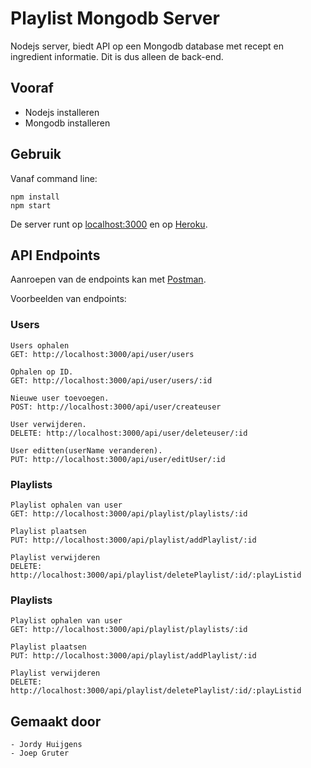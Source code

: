 # Playlist Mongodb Server
Nodejs server, biedt API op een Mongodb database met recept en ingredient informatie.
Dit is dus alleen de back-end.

## Vooraf
- Nodejs installeren
- Mongodb installeren

## Gebruik
Vanaf command line:
```
npm install
npm start
```
De server runt op [localhost:3000](http://localhost:3000) en op [Heroku](https://node-mongodb-server.herokuapp.com/api/v1/users).

## API Endpoints
Aanroepen van de endpoints kan met [Postman](https://www.getpostman.com/docs/introduction).

Voorbeelden van endpoints:

### Users
```
Users ophalen
GET: http://localhost:3000/api/user/users

Ophalen op ID.
GET: http://localhost:3000/api/user/users/:id

Nieuwe user toevoegen.
POST: http://localhost:3000/api/user/createuser

User verwijderen.
DELETE: http://localhost:3000/api/user/deleteuser/:id

User editten(userName veranderen).
PUT: http://localhost:3000/api/user/editUser/:id

```
### Playlists
```
Playlist ophalen van user
GET: http://localhost:3000/api/playlist/playlists/:id

Playlist plaatsen
PUT: http://localhost:3000/api/playlist/addPlaylist/:id

Playlist verwijderen
DELETE: http://localhost:3000/api/playlist/deletePlaylist/:id/:playListid
```
### Playlists
```
Playlist ophalen van user
GET: http://localhost:3000/api/playlist/playlists/:id

Playlist plaatsen
PUT: http://localhost:3000/api/playlist/addPlaylist/:id

Playlist verwijderen
DELETE: http://localhost:3000/api/playlist/deletePlaylist/:id/:playListid
```
## Gemaakt door
```
- Jordy Huijgens
- Joep Gruter
